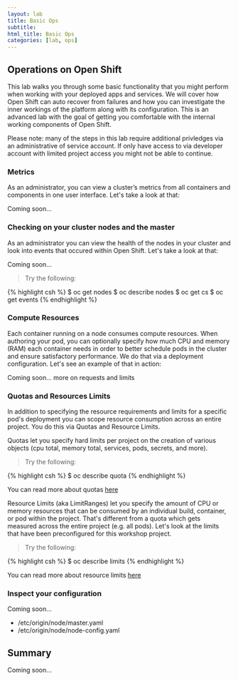 ```yaml
---
layout: lab
title: Basic Ops
subtitle: 
html_title: Basic Ops
categories: [lab, ops]
---
```


## Operations on Open Shift
This lab walks you through some basic functionality that you might perform when working with your deployed apps and services.  We will cover how Open Shift can  auto recover from failures and how you can investigate the inner workings of the platform along with its configuration.  This is an advanced lab with the goal of getting you comfortable with the internal working components of Open Shift.

<i class="fa fa-warning"></i> Please note: many of the steps in this lab require additional privledges via an administrative of service account.  If only have access to via developer account with limited project access you might not be able to continue.


### Metrics
As an administrator, you can view a cluster’s metrics from all containers and components in one user interface.  Let's take a look at that:

Coming soon...


### Checking on your cluster nodes and the master
As an administrator you can view the health of the nodes in your cluster and look into events that occured within Open Shift.  Let's take a look at that:

Coming soon...

<blockquote>
<i class="fa fa-terminal"></i> Try the following:
</blockquote>
{% highlight csh %}
$ oc get nodes
$ oc describe nodes
$ oc get cs
$ oc get events
{% endhighlight %}


### Compute Resources
Each container running on a node consumes compute resources.  When authoring your pod, you can optionally specify how much CPU and memory (RAM) each container needs in order to better schedule pods in the cluster and ensure satisfactory performance.  We do that via a deployment configuration.  Let's see an example of that in action:

Coming soon... more on requests and limits


### Quotas and Resources Limits
In addition to specifying the resource requirements and limits for a specific pod's deployment you can scope resource consumption across an entire project.  You do this via Quotas and Resource Limits.


Quotas let you specify hard limits per project on the creation of various objects (cpu total, memory total, services, pods, secrets, and more).

<blockquote>
<i class="fa fa-terminal"></i> Try the following:
</blockquote>
{% highlight csh %}
$ oc describe quota
{% endhighlight %}

<i class="fa fa-info-circle"></i> You can read more about quotas [here][4]

Resource Limits (aka LimitRanges) let you specify the amount of CPU or memory resources that can be consumed by an individual build, container, or pod within the project.  That's different from a quota which gets measured across the entire project (e.g. all pods).  Let's look at the limits that have been preconfigured for this workshop project.

<blockquote>
<i class="fa fa-terminal"></i> Try the following:
</blockquote>
{% highlight csh %}
$ oc describe limits
{% endhighlight %}

<i class="fa fa-info-circle"></i> You can read more about resource limits [here][5]


### Inspect your configuration
Coming soon...

* /etc/origin/node/master.yaml
* /etc/origin/node/node-config.yaml


## Summary
Coming soon...

[1]: https://docs.openshift.com/enterprise/latest/dev_guide/application_health.html
[2]: https://docs.openshift.com/enterprise/latest/dev_guide/deployments.html
[3]: https://docs.openshift.com/enterprise/3.1/architecture/core_concepts/projects_and_users.html
[4]: https://docs.openshift.com/enterprise/3.1/dev_guide/quota.html
[5]: https://docs.openshift.com/enterprise/3.1/dev_guide/limits.html

